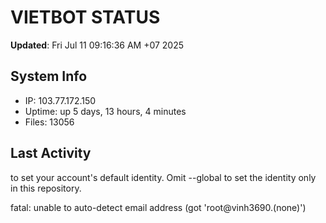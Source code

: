 # VIETBOT STATUS
**Updated**: Fri Jul 11 09:16:36 AM +07 2025

## System Info
- IP: 103.77.172.150
- Uptime: up 5 days, 13 hours, 4 minutes
- Files: 13056

## Last Activity

to set your account's default identity.
Omit --global to set the identity only in this repository.

fatal: unable to auto-detect email address (got 'root@vinh3690.(none)')
